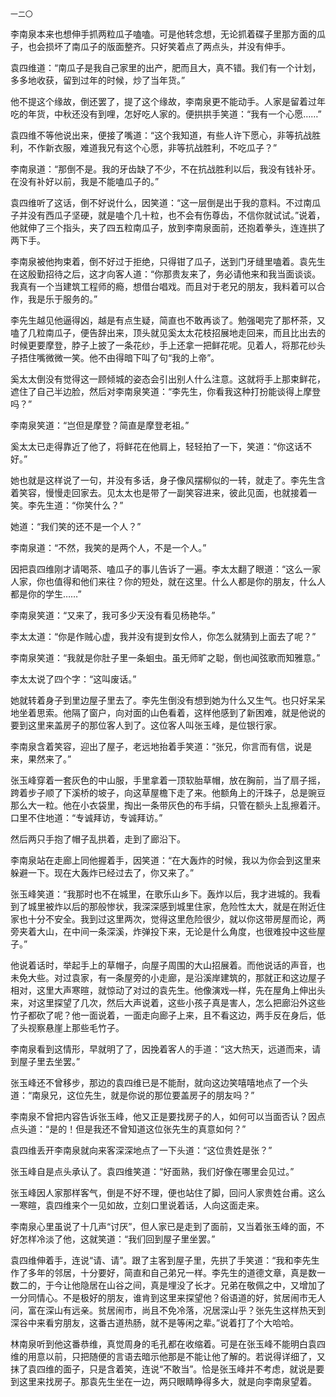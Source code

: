     一二〇 

   李南泉本来也想伸手抓两粒瓜子嗑嗑。可是他转念想，无论抓着碟子里那方面的瓜子，也会损坏了南瓜子的版面整齐。只好笑着点了两点头，并没有伸手。

   袁四维道：“南瓜子是我自己家里的出产，肥而且大，真不错。我们有一个计划，多多地收获，留到过年的时候，炒了当年货。”

   他不提这个缘故，倒还罢了，提了这个缘故，李南泉更不能动手。人家是留着过年吃的年货，中秋还没有到哩，怎好吃人家的。便拱拱手笑道：“我有一个心愿……”

   袁四维不等他说出来，便接了嘴道：“这个我知道，有些人许下愿心，非等抗战胜利，不作新衣服，难道我兄有这个心愿，非等抗战胜利，不吃瓜子？”

   李南泉道：“那倒不是。我的牙齿缺了不少，不在抗战胜利以后，我没有钱补牙。在没有补好以前，我是不能嗑瓜子的。”

   袁四维听了这话，倒不好说什么，因笑道：“这一层倒是出于我的意料。不过南瓜子并没有西瓜子坚硬，就是嗑个几十粒，也不会有伤尊齿，不信你就试试。”说着，他就伸了三个指头，夹了四五粒南瓜子，放到李南泉面前，还抱着拳头，连连拱了两下手。

   李南泉被他拘束着，倒不好过于拒绝，只得钳了瓜子，送到门牙缝里嗑着。袁先生在这殷勤招待之后，这才向客人道：“你那贵友来了，务必请他来和我当面谈谈。我真有一个当建筑工程师的瘾，想借台唱戏。而且对于老兄的朋友，我料着可以合作，我是乐于服务的。”

   李先生越见他逼得凶，越是有点生疑，简直也不敢再谈了。勉强喝完了那杯茶，又嗑了几粒南瓜子，便告辞出来，顶头就见奚太太花枝招展地走回来，而且比出去的时候更要摩登，脖子上披了一条花纱，手上还拿一把鲜花呢。见着人，将那花纱头子捂住嘴微微一笑。他不由得暗下叫了句“我的上帝”。

   奚太太倒没有觉得这一顾倾城的姿态会引出别人什么注意。这就将手上那束鲜花，遮住了自己半边脸，然后对李南泉笑道：“李先生，你看我这种打扮能谈得上摩登吗？”

   李南泉笑道：“岂但是摩登？简直是摩登老祖。”

   奚太太已走得靠近了他了，将鲜花在他肩上，轻轻拍了一下，笑道：“你这话不好。”

   她也就是这样说了一句，并没有多话，身子像风摆柳似的一转，就走了。李先生含着笑容，慢慢走回家去。见太太也是带了一副笑容进来，彼此见面，也就接着一笑。李先生道：“你笑什么？”

   她道：“我们笑的还不是一个人？”

   李南泉道：“不然，我笑的是两个人，不是一个人。”

   因把袁四维刚才请喝茶、嗑瓜子的事儿告诉了一遍。李太太翻了眼道：“这么一家人家，你也值得和他们来往？你的短处，就在这里。什么人都是你的朋友，什么人都是你的学生……”

   李南泉笑道：“又来了，我可多少天没有看见杨艳华。”

   李太太道：“你是作贼心虚，我并没有提到女伶人，你怎么就猜到上面去了呢？”

   李南泉笑道：“我就是你肚子里一条蛔虫。虽无师旷之聪，倒也闻弦歌而知雅意。”

   李太太说了四个字：“这叫废话。”

   她就转着身子到里边屋子里去了。李先生倒没有想到她为什么又生气。也只好呆呆地坐着思索。他隔了窗户，向对面的山色看着，这样他感到了新困难，就是他说的要到这里来盖房子的那位客人到了。这位客人叫张玉峰，是位银行家。

   李南泉含着笑容，迎出了屋子，老远地抬着手笑道：“张兄，你言而有信，说是来，果然来了。”

   张玉峰穿着一套灰色的中山服，手里拿着一顶软胎草帽，放在胸前，当了扇子摇，跨着步子顺了下溪桥的坡子，向这草屋檐下走了来。他额角上的汗珠子，总是豌豆那么大一粒。他在小衣袋里，掏出一条带灰色的布手绢，只管在额头上乱擦着汗。口里不住地道：“专诚拜访，专诚拜访。”

   然后两只手抱了帽子乱拱着，走到了廊沿下。

   李南泉站在走廊上同他握着手，因笑道：“在大轰炸的时候，我以为你会到这里来躲避一下。现在大轰炸已经过去了，你又来了。”

   张玉峰笑道：“我那时也不在城里，在歌乐山乡下。轰炸以后，我才进城的。我看到了城里被炸以后的那般惨状，我深深感到城里住家，危险性太大，就是在附近住家也十分不安全。我到过这里两次，觉得这里危险很少，就以你这带房屋而论，两旁夹着大山，在中间一条深溪，炸弹投下来，无论是什么角度，也很难投中这些屋子。”

   他说着话时，举起手上的草帽子，向屋子周围的大山招展着。而他说话的声音，也未免大些。对过袁家，有一条屋旁的小走廊，是沿溪岸建筑的，那就正和这边屋子相对，这里大声寒暄，就惊动了对过的袁先生。他像演戏—样，先在屋角上伸出头来，对这里探望了几次，然后大声说着，这些小孩子真是害人，怎么把廊沿外这些竹子都砍了呢？他一面说着，一面走向廊子上来，且不看这边，两手反在身后，低了头视察悬崖上那些毛竹子。

   李南泉看到这情形，早就明了了，因挽着客人的手道：“这大热天，远道而来，请到屋子里去坐罢。”

   张玉峰还不曾移步，那边的袁四维已是不能耐，就向这边笑嘻嘻地点了一个头道：“南泉兄，这位先生，就是你说的那位要盖房子的朋友吗？”

   李南泉不曾把内容告诉张玉峰，他又正是要找房子的人，如何可以当面否认？因点点头道：“是的！但是我还不曾知道这位张先生的真意如何？”

   袁四维丢开李南泉就向来客深深地点了一下头道：“这位贵姓是张？”

   张玉峰自是点头承认了。袁四维笑道：“好面熟，我们好像在哪里会见过。”

   张玉峰因人家那样客气，倒是不好不理，便也站住了脚，回问人家贵姓台甫。这么一寒暄，袁四维来个一见如故，立刻口里说着话，人向这面走来。

   李南泉心里虽说了十几声“讨厌”，但人家已是走到了面前，又当着张玉峰的面，不好怎样冷淡了他，这就笑道：“我们回到屋子里坐罢。”

   袁四维伸着手，连说“请、请”。跟了主客到屋子里，先拱了手笑道：“我和李先生作了多年的邻居，十分要好，简直和自己弟兄一样。李先生的道德文章，真是数一数二的，于今让他隐居在山谷之间，真是埋没了长才。兄弟在敬佩之中，又增加了一分同情心。不是极好的朋友，谁肯到这里来探望他？俗语道的好，贫居闹市无人问，富在深山有远亲。贫居闹市，尚且不免冷落，况居深山乎？张先生这样热天到深谷中来看穷朋友，这番古道热肠，就不是等闲之辈。”说着打了个大哈哈。

   林南泉听到他这番恭维，真觉周身的毛孔都在收缩着。可是在张玉峰不能明白袁四维的用意以前，只把随便的言语去暗示他那是不能让他了解的。若说得详细了，又抹了袁四维的面子，只是含着笑，连说“不敢当”。恰是张玉峰并不考虑，就说是要到这里来找房子。那袁先生坐在一边，两只眼睛睁得多大，就是向李南泉望着。

